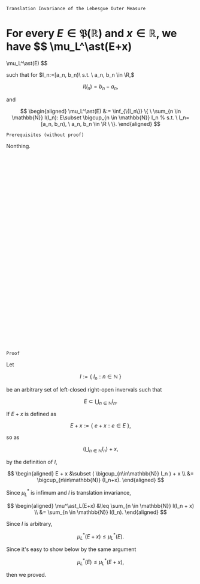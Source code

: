```
Translation Invariance of the Lebesgue Outer Measure
```

For every
$E \in \mathfrak{P}(\mathbb{R})$ and $x\in \mathbb{R}$, we have
$$
\mu_L^\ast(E+x)
=
\mu_L^\ast(E)
$$

such that for $I_n:=[a_n, b_n)\ s.t. \ a_n, b_n \in \R,$

$$
l(I_n)= b_n - a_n,
$$

and

$$
\begin{aligned}
\mu_L^\ast(E)
&:=
\inf_{\{I_n\}}
\{ \ 
    \sum_{n \in \mathbb{N}}
    l(I_n): E\subset \bigcup_{n \in \mathbb{N}} I_n 
    % s.t. \ I_n=[a_n, b_n), \ a_n, b_n \in \R
\ \}.
\end{aligned}
$$

```
Prerequisites (without proof)
```
Nonthing.

<br>
<br>
<br>
<br>
<br>
<br>
<br>
<br>
<br>
<br>
<br>
<br>
<br>
<br>
<br>
<br>
<br>
<br>
<br>
<br>
<br>
<br>
<br>
<br>
<br>
<br>
<br>
<br>
<br>
<br>

```
Proof
```

Let

$$
I:=
\{ \ 
    I_n: n \in \mathbb{N} 
\ \}
$$

be an arbitrary set of left-closed right-open invervals such that

$$
E
\subset
\bigcup_{n \in \mathbb{N}}
I_n.
$$

If $E+x$ is defined as

$$
E+x := \{ \ e+x: e \in E \ \},
$$

so as 

$$
(
    \bigcup_{n\in\mathbb{N}}I_n
)  + x,
$$

by the definition of $I$,

$$
\begin{aligned}
E + x
&\subset
(
    \bigcup_{n\in\mathbb{N}}
    I_n
) + x \\
&=
\bigcup_{n\in\mathbb{N}}
(I_n+x).
\end{aligned}
$$

Since $\mu^\ast_L$ is infimum and $l$ is translation invariance,

$$
\begin{aligned}
\mu^\ast_L(E+x)
&\leq
\sum_{n \in \mathbb{N}}
l(I_n + x) \\
&=
\sum_{n \in \mathbb{N}}
l(I_n).
\end{aligned}
$$

Since $I$ is arbitrary,

$$
\mu^\ast_L(E+x)
\leq
\mu^\ast_L(E).
$$

Since it's easy to show below by the same argument

$$
\mu^\ast_L(E)
\leq
\mu^\ast_L(E+x),
$$

then we proved.